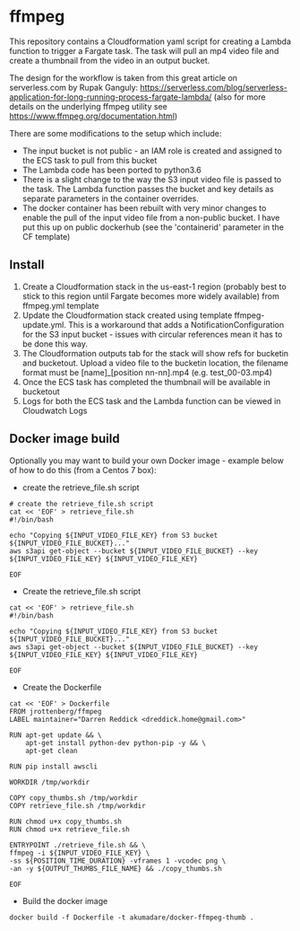 # ffmpeg

This repository contains a Cloudformation yaml script for creating a Lambda function to trigger a Fargate task. The task will pull an mp4 video file and create a thumbnail from the video in an output bucket.

The design for the workflow is taken from this great article on serverless.com by Rupak Ganguly: https://serverless.com/blog/serverless-application-for-long-running-process-fargate-lambda/ (also for more details on the underlying ffmpeg utility see https://www.ffmpeg.org/documentation.html)

There are some modifications to the setup which include:
* The input bucket is not public - an IAM role is created and assigned to the ECS task to pull from this bucket
* The Lambda code has been ported to python3.6
* There is a slight change to the way the S3 input video file is passed to the task. The Lambda function passes the bucket and key details as separate parameters in the container overrides.
* The docker container has been rebuilt with very minor changes to enable the pull of the input video file from a non-public bucket. I have put this up on public dockerhub (see the 'containerid' parameter in the CF template)

## Install

1. Create a Cloudformation stack in the us-east-1 region (probably best to stick to this region until Fargate becomes more widely available) from ffmpeg.yml template
1. Update the Cloudformation stack created using template ffmpeg-update.yml. This is a workaround that adds a NotificationConfiguration for the S3 input bucket - issues with circular references mean it has to be done this way.
1. The Cloudformation outputs tab for the stack will show refs for bucketin and bucketout. Upload a video file to the bucketin location, the filename format must be [name]_[position nn-nn].mp4 (e.g. test_00-03.mp4)
1. Once the ECS task has completed the thumbnail will be available in bucketout
1. Logs for both the ECS task and the Lambda function can be viewed in Cloudwatch Logs


## Docker image build

Optionally you may want to build your own Docker image - example below of how to do this (from a Centos 7 box):

* create the retrieve_file.sh script
```
# create the retrieve_file.sh script
cat << 'EOF' > retrieve_file.sh
#!/bin/bash

echo "Copying ${INPUT_VIDEO_FILE_KEY} from S3 bucket ${INPUT_VIDEO_FILE_BUCKET}..."
aws s3api get-object --bucket ${INPUT_VIDEO_FILE_BUCKET} --key ${INPUT_VIDEO_FILE_KEY} ${INPUT_VIDEO_FILE_KEY}

EOF
```
* Create the retrieve_file.sh script
```
cat << 'EOF' > retrieve_file.sh
#!/bin/bash

echo "Copying ${INPUT_VIDEO_FILE_KEY} from S3 bucket ${INPUT_VIDEO_FILE_BUCKET}..."
aws s3api get-object --bucket ${INPUT_VIDEO_FILE_BUCKET} --key ${INPUT_VIDEO_FILE_KEY} ${INPUT_VIDEO_FILE_KEY}

EOF
```

* Create the Dockerfile
```
cat << 'EOF' > Dockerfile
FROM jrottenberg/ffmpeg
LABEL maintainer="Darren Reddick <dreddick.home@gmail.com>"

RUN apt-get update && \
    apt-get install python-dev python-pip -y && \
    apt-get clean

RUN pip install awscli

WORKDIR /tmp/workdir

COPY copy_thumbs.sh /tmp/workdir
COPY retrieve_file.sh /tmp/workdir

RUN chmod u+x copy_thumbs.sh
RUN chmod u+x retrieve_file.sh

ENTRYPOINT ./retrieve_file.sh && \
ffmpeg -i ${INPUT_VIDEO_FILE_KEY} \
-ss ${POSITION_TIME_DURATION} -vframes 1 -vcodec png \
-an -y ${OUTPUT_THUMBS_FILE_NAME} && ./copy_thumbs.sh

EOF
```

* Build the docker image
```
docker build -f Dockerfile -t akumadare/docker-ffmpeg-thumb .
```





